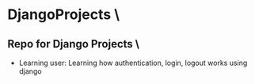 # DjangoProjects \
## Repo for Django Projects \
- Learning user: Learning how authentication, login, logout works using django
